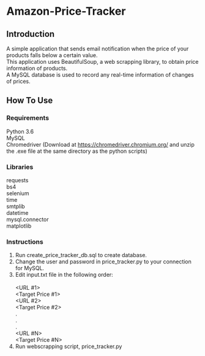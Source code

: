# Amazon-Price-Tracker

## Introduction
A simple application that sends email notification when the price of your products falls below a certain value.  
This application uses BeautifulSoup, a web scrapping library, to obtain price information of products.  
A MySQL database is used to record any real-time information of changes of prices.  

## How To Use  
### Requirements  
Python 3.6  
MySQL  
Chromedriver (Download at https://chromedriver.chromium.org/ and unzip the .exe file at the same directory as the python scripts)  

### Libraries  
requests  
bs4  
selenium  
time  
smtplib  
datetime  
mysql.connector  
matplotlib  

### Instructions  
1. Run create_price_tracker_db.sql to create database.  
2. Change the user and password in price_tracker.py to your connection for MySQL.  
3. Edit input.txt file in the following order:  
      <Your-Email-Address>   
      <URL #1>  
      <Target Price #1>  
      <URL #2>  
      <Target Price #2>  
           .  
           .  
           .  
      <URL #N>  
      <Target Price #N>  
 4. Run webscrapping script, price_tracker.py  
  

